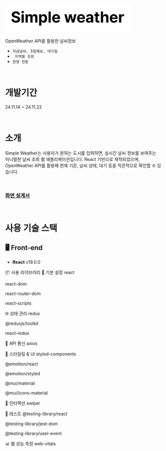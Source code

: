 ![LUNAR EffecT](https://github.com/000Lee/simpleWeather/blob/main/public/logo%20(2).png)

OpenWeather API를 활용한 날씨정보
 - `지금날씨, 5일예보, 대기질 `  
  - ` 지역별 조회`  
  - `한영 전환`  

<br/>

# 개발기간

24.11.14 ~ 24.11.22

<br/>

# 소개
Simple Weather는 사용자가 원하는 도시를 입력하면, 실시간 날씨 정보를 보여주는 미니멀한 날씨 조회 웹 애플리케이션입니다.
React 기반으로 제작되었으며, OpenWeather API를 활용해 현재 기온, 날씨 상태, 대기 등을 직관적으로 확인할 수 있습니다.

<br/>


### [화면 설계서](https://www.figma.com/design/137R7iBLSwzcT9mCT5ZbUF/%EB%82%A0%EC%94%A8_%EC%9D%B4%EA%B2%BD%ED%9D%AC?node-id=0-1&t=em5fvQqn3O0JYquR-1)

<br/>

# 사용 기술 스택  

## 🖥 Front-end  
- **React** v19.0.0  

📦 사용 라이브러리
🔧 기본 설정
react

react-dom

react-router-dom

react-scripts

🌐 상태 관리
redux

@reduxjs/toolkit

react-redux

💬 API 통신
axios

🎨 스타일링 & UI
styled-components

@emotion/react

@emotion/styled

@mui/material

@mui/icons-material

📱 인터랙션
swiper

🧪 테스트
@testing-library/react

@testing-library/jest-dom

@testing-library/user-event

📊 웹 성능 측정
web-vitals


